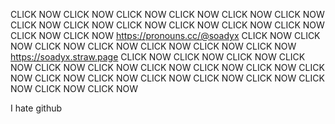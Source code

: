 CLICK NOW CLICK NOW CLICK NOW CLICK NOW CLICK NOW CLICK NOW CLICK NOW CLICK NOW CLICK NOW
CLICK NOW CLICK NOW CLICK NOW
CLICK NOW CLICK NOW https://pronouns.cc/@soadyx  CLICK NOW
CLICK NOW CLICK NOW CLICK NOW CLICK NOW CLICK NOW CLICK NOW https://soadyx.straw.page CLICK NOW CLICK NOW CLICK NOW CLICK NOW CLICK NOW
CLICK NOW CLICK NOW CLICK NOW CLICK NOW CLICK NOW CLICK NOW CLICK NOW CLICK NOW CLICK NOW CLICK NOW CLICK NOW CLICK NOW CLICK NOW

 I hate github
